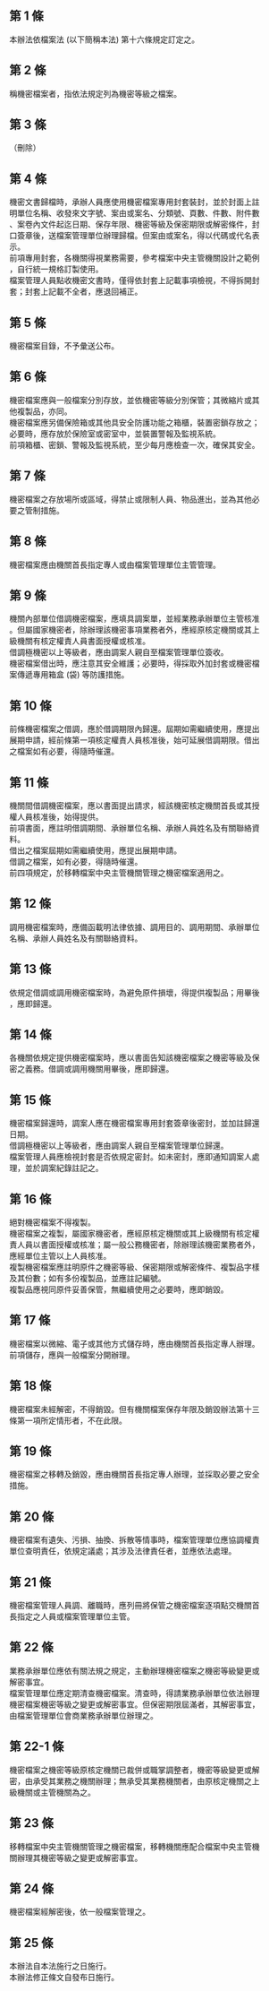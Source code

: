 第 1 條
-------
本辦法依檔案法 (以下簡稱本法) 第十六條規定訂定之。

第 2 條
-------
稱機密檔案者，指依法規定列為機密等級之檔案。

第 3 條
-------
（刪除）

第 4 條
-------
機密文書歸檔時，承辦人員應使用機密檔案專用封套裝封，並於封面上註  
明單位名稱、收發來文字號、案由或案名、分類號、頁數、件數、附件數  
、案卷內文件起迄日期、保存年限、機密等級及保密期限或解密條件，封  
口簽章後，送檔案管理單位辦理歸檔。但案由或案名，得以代碼或代名表  
示。  
前項專用封套，各機關得視業務需要，參考檔案中央主管機關設計之範例  
，自行統一規格訂製使用。  
檔案管理人員點收機密文書時，僅得依封套上記載事項檢視，不得拆開封  
套；封套上記載不全者，應退回補正。

第 5 條
-------
機密檔案目錄，不予彙送公布。

第 6 條
-------
機密檔案應與一般檔案分別存放，並依機密等級分別保管；其微縮片或其  
他複製品，亦同。  
機密檔案應另備保險箱或其他具安全防護功能之箱櫃，裝置密鎖存放之；  
必要時，應存放於保險室或密室中，並裝置警報及監視系統。  
前項箱櫃、密鎖、警報及監視系統，至少每月應檢查一次，確保其安全。

第 7 條
-------
機密檔案之存放場所或區域，得禁止或限制人員、物品進出，並為其他必  
要之管制措施。

第 8 條
-------
機密檔案應由機關首長指定專人或由檔案管理單位主管管理。

第 9 條
-------
機關內部單位借調機密檔案，應填具調案單，並經業務承辦單位主管核准  
。但屬國家機密者，除辦理該機密事項業務者外，應經原核定機關或其上  
級機關有核定權責人員書面授權或核准。  
借調極機密以上等級者，應由調案人親自至檔案管理單位簽收。  
機密檔案借出時，應注意其安全維護；必要時，得採取外加封套或機密檔  
案傳遞專用箱盒 (袋) 等防護措施。

第 10 條
--------
前條機密檔案之借調，應於借調期限內歸還。屆期如需繼續使用，應提出  
展期申請，經前條第一項核定權責人員核准後，始可延展借調期限。借出  
之檔案如有必要，得隨時催還。

第 11 條
--------
機關間借調機密檔案，應以書面提出請求，經該機密核定機關首長或其授  
權人員核准後，始得提供。  
前項書面，應註明借調期間、承辦單位名稱、承辦人員姓名及有關聯絡資  
料。  
借出之檔案屆期如需繼續使用，應提出展期申請。  
借調之檔案，如有必要，得隨時催還。  
前四項規定，於移轉檔案中央主管機關管理之機密檔案適用之。

第 12 條
--------
調用機密檔案時，應備函載明法律依據、調用目的、調用期間、承辦單位  
名稱、承辦人員姓名及有關聯絡資料。

第 13 條
--------
依規定借調或調用機密檔案時，為避免原件損壞，得提供複製品；用畢後  
，應即歸還。

第 14 條
--------
各機關依規定提供機密檔案時，應以書面告知該機密檔案之機密等級及保  
密之義務。借調或調用機關用畢後，應即歸還。

第 15 條
--------
機密檔案歸還時，調案人應在機密檔案專用封套簽章後密封，並加註歸還  
日期。  
借調極機密以上等級者，應由調案人親自至檔案管理單位歸還。  
檔案管理人員應檢視封套是否依規定密封。如未密封，應即通知調案人處  
理，並於調案紀錄註記之。

第 16 條
--------
絕對機密檔案不得複製。  
機密檔案之複製，屬國家機密者，應經原核定機關或其上級機關有核定權  
責人員以書面授權或核准；屬一般公務機密者，除辦理該機密業務者外，  
應經單位主管以上人員核准。  
複製機密檔案應註明原件之機密等級、保密期限或解密條件、複製品字樣  
及其份數；如有多份複製品，並應註記編號。  
複製品應視同原件妥善保管，無繼續使用之必要時，應即銷毀。

第 17 條
--------
機密檔案以微縮、電子或其他方式儲存時，應由機關首長指定專人辦理。  
前項儲存，應與一般檔案分開辦理。

第 18 條
--------
機密檔案未經解密，不得銷毀。但有機關檔案保存年限及銷毀辦法第十三  
條第一項所定情形者，不在此限。

第 19 條
--------
機密檔案之移轉及銷毀，應由機關首長指定專人辦理，並採取必要之安全  
措施。

第 20 條
--------
機密檔案有遺失、污損、抽換、拆散等情事時，檔案管理單位應協調權責  
單位查明責任，依規定議處；其涉及法律責任者，並應依法處理。

第 21 條
--------
機密檔案管理人員調、離職時，應列冊將保管之機密檔案逐項點交機關首  
長指定之人員或檔案管理單位主管。

第 22 條
--------
業務承辦單位應依有關法規之規定，主動辦理機密檔案之機密等級變更或  
解密事宜。  
檔案管理單位應定期清查機密檔案。清查時，得請業務承辦單位依法辦理  
機密檔案機密等級之變更或解密事宜。但保密期限屆滿者，其解密事宜，  
由檔案管理單位會商業務承辦單位辦理之。

第 22-1 條
----------
機密檔案之機密等級原核定機關已裁併或職掌調整者，機密等級變更或解  
密，由承受其業務之機關辦理；無承受其業務機關者，由原核定機關之上  
級機關或主管機關為之。

第 23 條
--------
移轉檔案中央主管機關管理之機密檔案，移轉機關應配合檔案中央主管機  
關辦理其機密等級之變更或解密事宜。

第 24 條
--------
機密檔案經解密後，依一般檔案管理之。

第 25 條
--------
本辦法自本法施行之日施行。  
本辦法修正條文自發布日施行。

